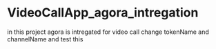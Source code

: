 # VideoCallApp_agora_intregation
in this project agora is intregated for video call
change tokenName and channelName and test  this 
